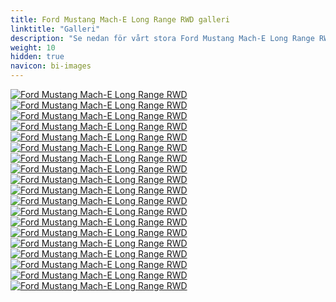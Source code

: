 ```yaml
---
title: Ford Mustang Mach-E Long Range RWD galleri
linktitle: "Galleri"
description: "Se nedan för vårt stora Ford Mustang Mach-E Long Range RWD-bildgalleri. Klicka på bilderna för högupplösta versioner."
weight: 10
hidden: true
navicon: bi-images
---
```

<!-- markdownlint-disable MD033 -->
<div class="row" id ="my-gallery">
	<div class="pswp-grid-item col-6 col-md-4">
		<a href="https://media.evkx.net/multimedia/models/ford/mustang_mach-e/mustang_mach-e_long_range_rwd/charging_1.jpg"
data-pswp-src="https://media.evkx.net/multimedia/models/ford/mustang_mach-e/mustang_mach-e_long_range_rwd/charging_1.jpg"
data-pswp-width="3000"
data-pswp-height="1736" 
target="_blank">
			<img src="https://media.evkx.net/multimedia/models/ford/mustang_mach-e/mustang_mach-e_long_range_rwd/charging_1_xst.jpg" alt="Ford Mustang Mach-E Long Range RWD" class="img-fluid img-thumbnail" />
		</a>
	</div>
	<div class="pswp-grid-item col-6 col-md-4">
		<a href="https://media.evkx.net/multimedia/models/ford/mustang_mach-e/mustang_mach-e_long_range_rwd/charging_2.jpg"
data-pswp-src="https://media.evkx.net/multimedia/models/ford/mustang_mach-e/mustang_mach-e_long_range_rwd/charging_2.jpg"
data-pswp-width="3000"
data-pswp-height="1999" 
target="_blank">
			<img src="https://media.evkx.net/multimedia/models/ford/mustang_mach-e/mustang_mach-e_long_range_rwd/charging_2_xst.jpg" alt="Ford Mustang Mach-E Long Range RWD" class="img-fluid img-thumbnail" />
		</a>
	</div>
	<div class="pswp-grid-item col-6 col-md-4">
		<a href="https://media.evkx.net/multimedia/models/ford/mustang_mach-e/mustang_mach-e_long_range_rwd/exterior_1.jpg"
data-pswp-src="https://media.evkx.net/multimedia/models/ford/mustang_mach-e/mustang_mach-e_long_range_rwd/exterior_1.jpg"
data-pswp-width="3000"
data-pswp-height="1642" 
target="_blank">
			<img src="https://media.evkx.net/multimedia/models/ford/mustang_mach-e/mustang_mach-e_long_range_rwd/exterior_1_xst.jpg" alt="Ford Mustang Mach-E Long Range RWD" class="img-fluid img-thumbnail" />
		</a>
	</div>
	<div class="pswp-grid-item col-6 col-md-4">
		<a href="https://media.evkx.net/multimedia/models/ford/mustang_mach-e/mustang_mach-e_long_range_rwd/exterior_2.jpg"
data-pswp-src="https://media.evkx.net/multimedia/models/ford/mustang_mach-e/mustang_mach-e_long_range_rwd/exterior_2.jpg"
data-pswp-width="3000"
data-pswp-height="2001" 
target="_blank">
			<img src="https://media.evkx.net/multimedia/models/ford/mustang_mach-e/mustang_mach-e_long_range_rwd/exterior_2_xst.jpg" alt="Ford Mustang Mach-E Long Range RWD" class="img-fluid img-thumbnail" />
		</a>
	</div>
	<div class="pswp-grid-item col-6 col-md-4">
		<a href="https://media.evkx.net/multimedia/models/ford/mustang_mach-e/mustang_mach-e_long_range_rwd/exterior_3.jpg"
data-pswp-src="https://media.evkx.net/multimedia/models/ford/mustang_mach-e/mustang_mach-e_long_range_rwd/exterior_3.jpg"
data-pswp-width="3000"
data-pswp-height="2001" 
target="_blank">
			<img src="https://media.evkx.net/multimedia/models/ford/mustang_mach-e/mustang_mach-e_long_range_rwd/exterior_3_xst.jpg" alt="Ford Mustang Mach-E Long Range RWD" class="img-fluid img-thumbnail" />
		</a>
	</div>
	<div class="pswp-grid-item col-6 col-md-4">
		<a href="https://media.evkx.net/multimedia/models/ford/mustang_mach-e/mustang_mach-e_long_range_rwd/exterior_4.jpg"
data-pswp-src="https://media.evkx.net/multimedia/models/ford/mustang_mach-e/mustang_mach-e_long_range_rwd/exterior_4.jpg"
data-pswp-width="3000"
data-pswp-height="2001" 
target="_blank">
			<img src="https://media.evkx.net/multimedia/models/ford/mustang_mach-e/mustang_mach-e_long_range_rwd/exterior_4_xst.jpg" alt="Ford Mustang Mach-E Long Range RWD" class="img-fluid img-thumbnail" />
		</a>
	</div>
	<div class="pswp-grid-item col-6 col-md-4">
		<a href="https://media.evkx.net/multimedia/models/ford/mustang_mach-e/mustang_mach-e_long_range_rwd/exterior_5.jpg"
data-pswp-src="https://media.evkx.net/multimedia/models/ford/mustang_mach-e/mustang_mach-e_long_range_rwd/exterior_5.jpg"
data-pswp-width="3000"
data-pswp-height="2250" 
target="_blank">
			<img src="https://media.evkx.net/multimedia/models/ford/mustang_mach-e/mustang_mach-e_long_range_rwd/exterior_5_xst.jpg" alt="Ford Mustang Mach-E Long Range RWD" class="img-fluid img-thumbnail" />
		</a>
	</div>
	<div class="pswp-grid-item col-6 col-md-4">
		<a href="https://media.evkx.net/multimedia/models/ford/mustang_mach-e/mustang_mach-e_long_range_rwd/frontseats_1.jpg"
data-pswp-src="https://media.evkx.net/multimedia/models/ford/mustang_mach-e/mustang_mach-e_long_range_rwd/frontseats_1.jpg"
data-pswp-width="3000"
data-pswp-height="1999" 
target="_blank">
			<img src="https://media.evkx.net/multimedia/models/ford/mustang_mach-e/mustang_mach-e_long_range_rwd/frontseats_1_xst.jpg" alt="Ford Mustang Mach-E Long Range RWD" class="img-fluid img-thumbnail" />
		</a>
	</div>
	<div class="pswp-grid-item col-6 col-md-4">
		<a href="https://media.evkx.net/multimedia/models/ford/mustang_mach-e/mustang_mach-e_long_range_rwd/frunk_1.jpg"
data-pswp-src="https://media.evkx.net/multimedia/models/ford/mustang_mach-e/mustang_mach-e_long_range_rwd/frunk_1.jpg"
data-pswp-width="3000"
data-pswp-height="1999" 
target="_blank">
			<img src="https://media.evkx.net/multimedia/models/ford/mustang_mach-e/mustang_mach-e_long_range_rwd/frunk_1_xst.jpg" alt="Ford Mustang Mach-E Long Range RWD" class="img-fluid img-thumbnail" />
		</a>
	</div>
	<div class="pswp-grid-item col-6 col-md-4">
		<a href="https://media.evkx.net/multimedia/models/ford/mustang_mach-e/mustang_mach-e_long_range_rwd/headlights_1.jpg"
data-pswp-src="https://media.evkx.net/multimedia/models/ford/mustang_mach-e/mustang_mach-e_long_range_rwd/headlights_1.jpg"
data-pswp-width="3000"
data-pswp-height="1999" 
target="_blank">
			<img src="https://media.evkx.net/multimedia/models/ford/mustang_mach-e/mustang_mach-e_long_range_rwd/headlights_1_xst.jpg" alt="Ford Mustang Mach-E Long Range RWD" class="img-fluid img-thumbnail" />
		</a>
	</div>
	<div class="pswp-grid-item col-6 col-md-4">
		<a href="https://media.evkx.net/multimedia/models/ford/mustang_mach-e/mustang_mach-e_long_range_rwd/interior_1.jpg"
data-pswp-src="https://media.evkx.net/multimedia/models/ford/mustang_mach-e/mustang_mach-e_long_range_rwd/interior_1.jpg"
data-pswp-width="3000"
data-pswp-height="1999" 
target="_blank">
			<img src="https://media.evkx.net/multimedia/models/ford/mustang_mach-e/mustang_mach-e_long_range_rwd/interior_1_xst.jpg" alt="Ford Mustang Mach-E Long Range RWD" class="img-fluid img-thumbnail" />
		</a>
	</div>
	<div class="pswp-grid-item col-6 col-md-4">
		<a href="https://media.evkx.net/multimedia/models/ford/mustang_mach-e/mustang_mach-e_long_range_rwd/interior_2.jpg"
data-pswp-src="https://media.evkx.net/multimedia/models/ford/mustang_mach-e/mustang_mach-e_long_range_rwd/interior_2.jpg"
data-pswp-width="3000"
data-pswp-height="1999" 
target="_blank">
			<img src="https://media.evkx.net/multimedia/models/ford/mustang_mach-e/mustang_mach-e_long_range_rwd/interior_2_xst.jpg" alt="Ford Mustang Mach-E Long Range RWD" class="img-fluid img-thumbnail" />
		</a>
	</div>
	<div class="pswp-grid-item col-6 col-md-4">
		<a href="https://media.evkx.net/multimedia/models/ford/mustang_mach-e/mustang_mach-e_long_range_rwd/interior_3.jpg"
data-pswp-src="https://media.evkx.net/multimedia/models/ford/mustang_mach-e/mustang_mach-e_long_range_rwd/interior_3.jpg"
data-pswp-width="3000"
data-pswp-height="2242" 
target="_blank">
			<img src="https://media.evkx.net/multimedia/models/ford/mustang_mach-e/mustang_mach-e_long_range_rwd/interior_3_xst.jpg" alt="Ford Mustang Mach-E Long Range RWD" class="img-fluid img-thumbnail" />
		</a>
	</div>
	<div class="pswp-grid-item col-6 col-md-4">
		<a href="https://media.evkx.net/multimedia/models/ford/mustang_mach-e/mustang_mach-e_long_range_rwd/main_1.jpg"
data-pswp-src="https://media.evkx.net/multimedia/models/ford/mustang_mach-e/mustang_mach-e_long_range_rwd/main_1.jpg"
data-pswp-width="3000"
data-pswp-height="1674" 
target="_blank">
			<img src="https://media.evkx.net/multimedia/models/ford/mustang_mach-e/mustang_mach-e_long_range_rwd/main_1_xst.jpg" alt="Ford Mustang Mach-E Long Range RWD" class="img-fluid img-thumbnail" />
		</a>
	</div>
	<div class="pswp-grid-item col-6 col-md-4">
		<a href="https://media.evkx.net/multimedia/models/ford/mustang_mach-e/mustang_mach-e_long_range_rwd/rearlights_1.jpg"
data-pswp-src="https://media.evkx.net/multimedia/models/ford/mustang_mach-e/mustang_mach-e_long_range_rwd/rearlights_1.jpg"
data-pswp-width="3000"
data-pswp-height="1999" 
target="_blank">
			<img src="https://media.evkx.net/multimedia/models/ford/mustang_mach-e/mustang_mach-e_long_range_rwd/rearlights_1_xst.jpg" alt="Ford Mustang Mach-E Long Range RWD" class="img-fluid img-thumbnail" />
		</a>
	</div>
	<div class="pswp-grid-item col-6 col-md-4">
		<a href="https://media.evkx.net/multimedia/models/ford/mustang_mach-e/mustang_mach-e_long_range_rwd/screens_1.jpg"
data-pswp-src="https://media.evkx.net/multimedia/models/ford/mustang_mach-e/mustang_mach-e_long_range_rwd/screens_1.jpg"
data-pswp-width="3000"
data-pswp-height="2000" 
target="_blank">
			<img src="https://media.evkx.net/multimedia/models/ford/mustang_mach-e/mustang_mach-e_long_range_rwd/screens_1_xst.jpg" alt="Ford Mustang Mach-E Long Range RWD" class="img-fluid img-thumbnail" />
		</a>
	</div>
	<div class="pswp-grid-item col-6 col-md-4">
		<a href="https://media.evkx.net/multimedia/models/ford/mustang_mach-e/mustang_mach-e_long_range_rwd/secondrowseats_1.jpg"
data-pswp-src="https://media.evkx.net/multimedia/models/ford/mustang_mach-e/mustang_mach-e_long_range_rwd/secondrowseats_1.jpg"
data-pswp-width="3000"
data-pswp-height="2250" 
target="_blank">
			<img src="https://media.evkx.net/multimedia/models/ford/mustang_mach-e/mustang_mach-e_long_range_rwd/secondrowseats_1_xst.jpg" alt="Ford Mustang Mach-E Long Range RWD" class="img-fluid img-thumbnail" />
		</a>
	</div>
	<div class="pswp-grid-item col-6 col-md-4">
		<a href="https://media.evkx.net/multimedia/models/ford/mustang_mach-e/mustang_mach-e_long_range_rwd/speakers_1.jpg"
data-pswp-src="https://media.evkx.net/multimedia/models/ford/mustang_mach-e/mustang_mach-e_long_range_rwd/speakers_1.jpg"
data-pswp-width="3000"
data-pswp-height="2250" 
target="_blank">
			<img src="https://media.evkx.net/multimedia/models/ford/mustang_mach-e/mustang_mach-e_long_range_rwd/speakers_1_xst.jpg" alt="Ford Mustang Mach-E Long Range RWD" class="img-fluid img-thumbnail" />
		</a>
	</div>
	<div class="pswp-grid-item col-6 col-md-4">
		<a href="https://media.evkx.net/multimedia/models/ford/mustang_mach-e/mustang_mach-e_long_range_rwd/trunk_1.jpg"
data-pswp-src="https://media.evkx.net/multimedia/models/ford/mustang_mach-e/mustang_mach-e_long_range_rwd/trunk_1.jpg"
data-pswp-width="3000"
data-pswp-height="1721" 
target="_blank">
			<img src="https://media.evkx.net/multimedia/models/ford/mustang_mach-e/mustang_mach-e_long_range_rwd/trunk_1_xst.jpg" alt="Ford Mustang Mach-E Long Range RWD" class="img-fluid img-thumbnail" />
		</a>
	</div>
</div>
<script type="module">
  import PhotoSwipeLightbox from '/js/photoswipe-lightbox.esm.js';
    const lightbox = new PhotoSwipeLightbox({
       gallery: '#my-gallery',
        children: 'a',
        pswpModule: () => import('/js/photoswipe.esm.js')
    });
lightbox.init();
</script>
